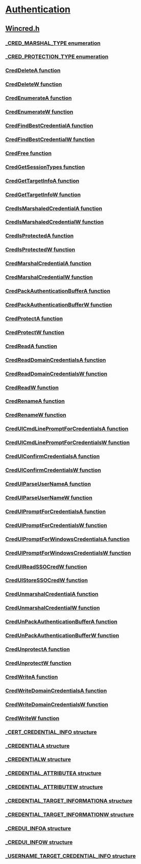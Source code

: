 # [Authentication](../_security/index.md)
## [Wincred.h](index.md)
### [_CRED_MARSHAL_TYPE enumeration](../wincred/ne-wincred-_cred_marshal_type.md)
### [_CRED_PROTECTION_TYPE enumeration](../wincred/ne-wincred-_cred_protection_type.md)
### [CredDeleteA function](../wincred/nf-wincred-creddeletea.md)
### [CredDeleteW function](../wincred/nf-wincred-creddeletew.md)
### [CredEnumerateA function](../wincred/nf-wincred-credenumeratea.md)
### [CredEnumerateW function](../wincred/nf-wincred-credenumeratew.md)
### [CredFindBestCredentialA function](../wincred/nf-wincred-credfindbestcredentiala.md)
### [CredFindBestCredentialW function](../wincred/nf-wincred-credfindbestcredentialw.md)
### [CredFree function](../wincred/nf-wincred-credfree.md)
### [CredGetSessionTypes function](../wincred/nf-wincred-credgetsessiontypes.md)
### [CredGetTargetInfoA function](../wincred/nf-wincred-credgettargetinfoa.md)
### [CredGetTargetInfoW function](../wincred/nf-wincred-credgettargetinfow.md)
### [CredIsMarshaledCredentialA function](../wincred/nf-wincred-credismarshaledcredentiala.md)
### [CredIsMarshaledCredentialW function](../wincred/nf-wincred-credismarshaledcredentialw.md)
### [CredIsProtectedA function](../wincred/nf-wincred-credisprotecteda.md)
### [CredIsProtectedW function](../wincred/nf-wincred-credisprotectedw.md)
### [CredMarshalCredentialA function](../wincred/nf-wincred-credmarshalcredentiala.md)
### [CredMarshalCredentialW function](../wincred/nf-wincred-credmarshalcredentialw.md)
### [CredPackAuthenticationBufferA function](../wincred/nf-wincred-credpackauthenticationbuffera.md)
### [CredPackAuthenticationBufferW function](../wincred/nf-wincred-credpackauthenticationbufferw.md)
### [CredProtectA function](../wincred/nf-wincred-credprotecta.md)
### [CredProtectW function](../wincred/nf-wincred-credprotectw.md)
### [CredReadA function](../wincred/nf-wincred-credreada.md)
### [CredReadDomainCredentialsA function](../wincred/nf-wincred-credreaddomaincredentialsa.md)
### [CredReadDomainCredentialsW function](../wincred/nf-wincred-credreaddomaincredentialsw.md)
### [CredReadW function](../wincred/nf-wincred-credreadw.md)
### [CredRenameA function](../wincred/nf-wincred-credrenamea.md)
### [CredRenameW function](../wincred/nf-wincred-credrenamew.md)
### [CredUICmdLinePromptForCredentialsA function](../wincred/nf-wincred-creduicmdlinepromptforcredentialsa.md)
### [CredUICmdLinePromptForCredentialsW function](../wincred/nf-wincred-creduicmdlinepromptforcredentialsw.md)
### [CredUIConfirmCredentialsA function](../wincred/nf-wincred-creduiconfirmcredentialsa.md)
### [CredUIConfirmCredentialsW function](../wincred/nf-wincred-creduiconfirmcredentialsw.md)
### [CredUIParseUserNameA function](../wincred/nf-wincred-creduiparseusernamea.md)
### [CredUIParseUserNameW function](../wincred/nf-wincred-creduiparseusernamew.md)
### [CredUIPromptForCredentialsA function](../wincred/nf-wincred-creduipromptforcredentialsa.md)
### [CredUIPromptForCredentialsW function](../wincred/nf-wincred-creduipromptforcredentialsw.md)
### [CredUIPromptForWindowsCredentialsA function](../wincred/nf-wincred-creduipromptforwindowscredentialsa.md)
### [CredUIPromptForWindowsCredentialsW function](../wincred/nf-wincred-creduipromptforwindowscredentialsw.md)
### [CredUIReadSSOCredW function](../wincred/nf-wincred-creduireadssocredw.md)
### [CredUIStoreSSOCredW function](../wincred/nf-wincred-creduistoressocredw.md)
### [CredUnmarshalCredentialA function](../wincred/nf-wincred-credunmarshalcredentiala.md)
### [CredUnmarshalCredentialW function](../wincred/nf-wincred-credunmarshalcredentialw.md)
### [CredUnPackAuthenticationBufferA function](../wincred/nf-wincred-credunpackauthenticationbuffera.md)
### [CredUnPackAuthenticationBufferW function](../wincred/nf-wincred-credunpackauthenticationbufferw.md)
### [CredUnprotectA function](../wincred/nf-wincred-credunprotecta.md)
### [CredUnprotectW function](../wincred/nf-wincred-credunprotectw.md)
### [CredWriteA function](../wincred/nf-wincred-credwritea.md)
### [CredWriteDomainCredentialsA function](../wincred/nf-wincred-credwritedomaincredentialsa.md)
### [CredWriteDomainCredentialsW function](../wincred/nf-wincred-credwritedomaincredentialsw.md)
### [CredWriteW function](../wincred/nf-wincred-credwritew.md)
### [_CERT_CREDENTIAL_INFO structure](../wincred/ns-wincred-_cert_credential_info.md)
### [_CREDENTIALA structure](../wincred/ns-wincred-_credentiala.md)
### [_CREDENTIALW structure](../wincred/ns-wincred-_credentialw.md)
### [_CREDENTIAL_ATTRIBUTEA structure](../wincred/ns-wincred-_credential_attributea.md)
### [_CREDENTIAL_ATTRIBUTEW structure](../wincred/ns-wincred-_credential_attributew.md)
### [_CREDENTIAL_TARGET_INFORMATIONA structure](../wincred/ns-wincred-_credential_target_informationa.md)
### [_CREDENTIAL_TARGET_INFORMATIONW structure](../wincred/ns-wincred-_credential_target_informationw.md)
### [_CREDUI_INFOA structure](../wincred/ns-wincred-_credui_infoa.md)
### [_CREDUI_INFOW structure](../wincred/ns-wincred-_credui_infow.md)
### [_USERNAME_TARGET_CREDENTIAL_INFO structure](../wincred/ns-wincred-_username_target_credential_info.md)
